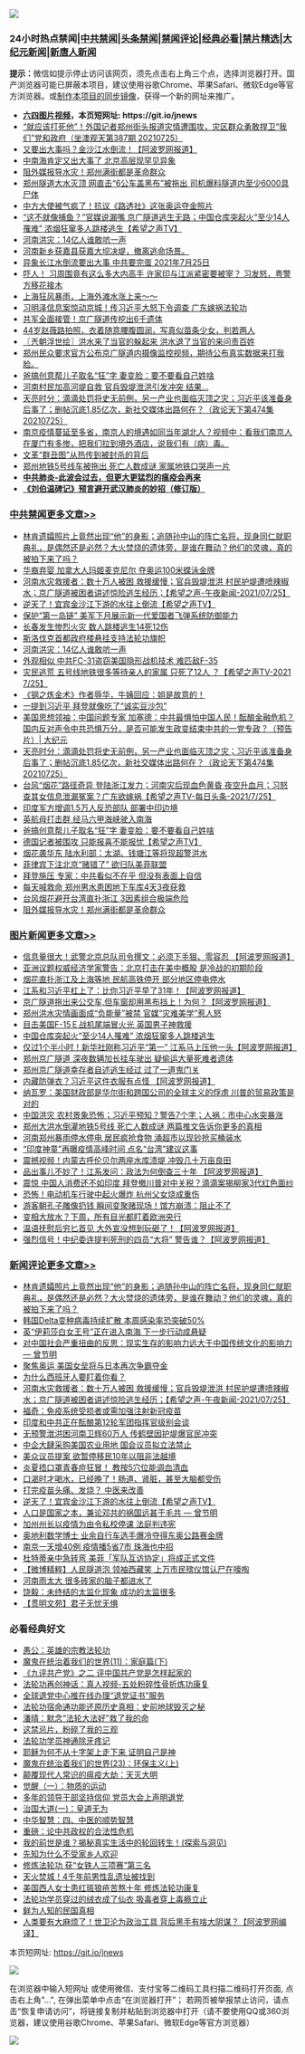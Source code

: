 ![](https://raw.githubusercontent.com/fqnews/bnews/master/64photo/fqnews-qr.jpg)

<div id="tt">
<h3>24小时热点禁闻|<a href="#%E4%B8%AD%E5%85%B1%E7%A6%81%E9%97%BB%E6%9B%B4%E5%A4%9A%E6%96%87%E7%AB%A0">中共禁闻</a>|<a href="#%E5%9B%BE%E7%89%87%E6%96%B0%E9%97%BB%E6%9B%B4%E5%A4%9A%E6%96%87%E7%AB%A0">头条禁闻</a>|<a href="#%E6%96%B0%E9%97%BB%E8%AF%84%E8%AE%BA%E6%9B%B4%E5%A4%9A%E6%96%87%E7%AB%A0">禁闻评论|<a href="#%E5%BF%85%E7%9C%8B%E7%BB%8F%E5%85%B8%E5%A5%BD%E6%96%87">经典必看|<a href="/video.md#%E7%A6%81%E7%89%87%E7%B2%BE%E9%80%89">禁片精选</a>|<a href="https://github.com/fqnews/djy/blob/master/gb/nf1351518.md#1">大纪元新闻</a>|<a href="https://github.com/fqnews/ntdtv/blob/master/gb/prog204.md#1">新唐人新闻</a></h3>
<div><b>提示：</b>微信如提示停止访问该网页，须先点击右上角三个点，选择浏览器打开。国产浏览器可能已屏蔽本项目，建议使用谷歌Chrome、苹果Safari、微软Edge等官方浏览器。或<a href="https://github.com/fqnews/bnews/blob/master/%E5%88%B6%E4%BD%9Cgit%E7%A6%81%E9%97%BB%E9%95%9C%E5%83%8F.md">制作本项目的同步镜像</a>，获得一个新的网址来推广。</div>
<ul>
<li><b><a href="http://d1.bdrive.tk/64.mp4" target="_blank">六四图片视频</a>，本页短网址: https://git.io/jnews</b></li>
<li><a href="/bannedvideo/20210725/1593969.md">“就应该打死他”！外国记者郑州街头报道灾情遭围攻，灾区群众勇敢捍卫“我们”党和政府（坐澳观天第387期 20210725）</a></li>
<li><a href="/cbnews/20210725/1594039.md">又要出大事吗？金沙江水倒流！【阿波罗网报道】</a></li>
<li><a href="/bannedvideo/20210726/1594107.md">中南海肯定又出大事了 北京高层现罕见异象</a></li>
<li><a href="/cbnews/20210725/1594054.md">阻外媒报导水灾！郑州满街都是革命群众</a></li>
<li><a href="/cnnews/20210726/1594139.md">郑州隧道大水灭顶 网直击“6公车盖黑布”被拖出 司机爆料隧道内至少6000具尸体</a></li>
<li><a href="/comments/20210726/1594157.md">中方大使被气疯了！抗议《路透社》这张奥运夺金照片</a></li>
<li><a href="/comments/20210725/1594040.md">“这不就像捕鱼？”官媒说漏嘴 京广隧道逃生无路；中国仓库突起火“至少14人罹难” 浓烟狂窜多人跳楼逃生【希望之声TV】</a></li>
<li><a href="/cbnews/20210726/1594308.md">河南洪灾：14亿人谁敢吭一声</a></li>
<li><a href="/bannedvideo/20210725/1593978.md">河南新乡获嘉县获嘉大坝决堤，撤离逃命场景。</a></li>
<li><a href="/bannedvideo/20210726/1594195.md">异象长江水倒流要出大事 中共要完蛋 2021年7月25日</a></li>
<li><a href="/cnnews/20210726/1594194.md">吓人！ 习周围竟有这么多大内高手 许家印与江派紧密要被宰？ 习发怒，粤警方移花接木</a></li>
<li><a href="/bannedvideo/20210726/1594180.md">上海狂风暴雨，上海外滩水涨上来～～</a></li>
<li><a href="/comments/20210726/1594145.md">习明泽信息案惊动京城！传习近平大怒下令调查 广东嫁祸法轮功</a></li>
<li><a href="/bannedvideo/20210726/1594198.md">共军全面接管！京广隧道传挖出6千遗体</a></li>
<li><a href="/yule/20210726/1594141.md">44岁赵薇路拍照，衣着随意腰腹圆润，写真似苗条少女，判若两人</a></li>
<li><a href="/ssgc/20210726/1594246.md">〖兲朝浮世绘〗洪水来了当官的躲起来 洪水退了当官的来问责百姓</a></li>
<li><a href="/bannedvideo/20210725/1594045.md">郑州民众要求官方公布京广隧道内摄像监控视频，期待公布真实数据来打我脸。</a></li>
<li><a href="/cbnews/20210726/1594183.md">爸搞创意帮儿子取名“狂”字 妻变脸：要不要看自己姓啥</a></li>
<li><a href="/comments/20210726/1594126.md">河南村民加高河堤自救 官兵毁堤泄洪引发冲突 结果…</a></li>
<li><a href="/cbnews/20210726/1594216.md">天亮时分：滴滴处罚将史无前例，另一产业也面临灭顶之灾；习近平该准备身后事了；删帖沉底1.85亿次，新社交媒体出路何在？（政论天下第474集 20210725）</a></li>
<li><a href="/bannedvideo/20210725/1593979.md">南京疫情蔓延至多省，南京人的境遇如同当年湖北人？视频中：看我们南京人在厦门有多惨，把我们拉到境外酒店，说我们有（病）毒。</a></li>
<li><a href="/lishi/20210726/1594215.md">文革“群丑图”从热传到被封杀的背后</a></li>
<li><a href="/cnnews/20210726/1594363.md">郑州地铁5号线车被拖出 死亡人数成谜 家属地铁口哭声一片</a></li>
<li><b><a href="/comments/20200211/1275071.md" target="_blank">中共肺炎-此波会过去，但更大更猛烈的瘟疫会再来</a></b></li>
<li><b><a href="/comments/20200207/1272816.md" target="_blank">《刘伯温碑记》预言避开武汉肺炎的妙招（修订版）</a></b></li>
</ul>
</div>

<div class="catlist">
<h3><a href="/cbnews/" target="_blank">中共禁闻</a><span><a href="/cbnews/" target="_blank" rel="nofollow">更多文章>></a></span></h3>
<ul>
<li><a href="/comments/20210726/1594480.md" target="_blank">林肯遗孀照片上竟然出现“他”的身影；追随孙中山的阵亡名将，现身同仁就职典礼，是偶然还是必然？大火焚烧的遗体旁，是谁在舞动？他们的灵魂，真的被拍下来了吗？</a></li>
<li><a href="/cbnews/20210726/1594450.md" target="_blank">华裔弃婴 加拿大人玛姬麦克尼尔 夺奥运100米蝶泳金牌</a></li>
<li><a href="/comments/20210726/1594422.md" target="_blank">河南水灾救援者：数十万人被困 救援缓慢；官兵毁堤泄洪 村民护堤遭喷辣椒水；京广隧道被困者讲述惊险逃生经历；【希望之声-午夜新闻-2021/07/25】</a></li>
<li><a href="/comments/20210726/1594391.md" target="_blank">逆天了！宜宾金沙江下游的水往上倒流【希望之声TV】</a></li>
<li><a href="/cbnews/20210726/1594385.md" target="_blank">保护“第一岛链” 美军下月展示新一代爱国者飞弹系统防御能力</a></li>
<li><a href="/cbnews/20210726/1594384.md" target="_blank">长春发生惨烈火灾 数人跳楼逃生14死12伤</a></li>
<li><a href="/cbnews/20210726/1593982.md" target="_blank">斯洛伐克首都政府楼悬挂支持法轮功旗帜</a></li>
<li><a href="/cbnews/20210726/1594308.md" target="_blank">河南洪灾：14亿人谁敢吭一声</a></li>
<li><a href="/cbnews/20210726/1594274.md" target="_blank">外观相似 中共FC-31盗窃美国隐形战机技术 难匹敌F-35</a></li>
<li><a href="/comments/20210726/1594256.md" target="_blank">灾民逃荒  五号线地铁很多等待亲人的家属 只死了12人 ？【希望之声TV-2021 7/25】</a></li>
<li><a href="/comments/20210726/1594247.md" target="_blank">《钢之炼金术》作者辱华，牛姨回应：姐是故意的！</a></li>
<li><a href="/cbnews/20210726/1594236.md" target="_blank">一提到习近平 拜登就像吃了“诚实豆沙包”</a></li>
<li><a href="/cbnews/20210726/1594234.md" target="_blank">美国思想领袖：中国问题专家 加塞德：中共最惧怕中国人民！酝酿金融危机？国内反对声令中共恐惧万分，是否可能发生政变结束中共的一党专政？（预告片）| 大纪元</a></li>
<li><a href="/cbnews/20210726/1594216.md" target="_blank">天亮时分：滴滴处罚将史无前例，另一产业也面临灭顶之灾；习近平该准备身后事了；删帖沉底1.85亿次，新社交媒体出路何在？（政论天下第474集 20210725）</a></li>
<li><a href="/comments/20210726/1594204.md" target="_blank">台风“烟花”路径奇异 登陆浙江发力；河南灾后现血色黄昏 夜空升血月；习怒查其女信息泄漏冤案？广东欲嫁祸【希望之声TV-每日头条-2021/7/25】</a></li>
<li><a href="/cbnews/20210726/1594192.md" target="_blank">印度军方增调1.5万人反恐部队 部署中印边境</a></li>
<li><a href="/cbnews/20210726/1594191.md" target="_blank">英航母打击群 经马六甲海峡驶入南海</a></li>
<li><a href="/cbnews/20210726/1594183.md" target="_blank">爸搞创意帮儿子取名“狂”字 妻变脸：要不要看自己姓啥</a></li>
<li><a href="/comments/20210726/1594140.md" target="_blank">德国记者被围攻 只能报喜不能报忧【希望之声TV】</a></li>
<li><a href="/cbnews/20210726/1594125.md" target="_blank">烟花袭华东 陆水利部：太湖、钱塘江等将现超警洪水</a></li>
<li><a href="/cbnews/20210726/1594106.md" target="_blank">菲律宾下注北京“赌错了” 欲归队美菲联盟</a></li>
<li><a href="/cbnews/20210726/1594103.md" target="_blank">拜登施压 专家：中共看似不在乎 但没有表面上自信</a></li>
<li><a href="/cbnews/20210725/1594080.md" target="_blank">每天喊救命 郑州男水患困地下车库4天3夜获救</a></li>
<li><a href="/cbnews/20210725/1594075.md" target="_blank">台风烟花避开台湾直扑浙江 3因素组合极端危险</a></li>
<li><a href="/cbnews/20210725/1594054.md" target="_blank">阻外媒报导水灾！郑州满街都是革命群众</a></li>

</ul>
</div>
<div class="catlist">
<h3><a href="/topimagenews/" target="_blank">图片新闻</a><span><a href="/topimagenews/" target="_blank" rel="nofollow">更多文章>></a></span></h3>
<ul>
<li><a href="/topimagenews/20210726/1594428.md" target="_blank">信息量很大！武警北京总队司令撰文：必须下手狠、零容忍 【阿波罗网报道】</a></li>
<li><a href="/topimagenews/20210726/1594218.md" target="_blank">亚洲议题权威经济学家警告：北京打击在美中概股 是冷战的初期阶段</a></li>
<li><a href="/topimagenews/20210726/1594119.md" target="_blank">烟花直扑浙江及上海等地 民航高铁停开 部分地区停电停水</a></li>
<li><a href="/topimagenews/20210725/1593930.md" target="_blank">江系和习近平杠上了：比你习近平早了31年！【阿波罗网报道】</a></li>
<li><a href="/topimagenews/20210725/1593795.md" target="_blank">京广隧道拖出来公交车,但车窗却用黑布挡上！为何？【阿波罗网报道】</a></li>
<li><a href="/topimagenews/20210725/1593649.md" target="_blank">郑州洪水灾情画面成“负能量”被禁 官媒“灾难美学”惹人怒</a></li>
<li><a href="/topimagenews/20210725/1593644.md" target="_blank">目击美国F-15Ｅ战机尾端冒火光 英国男子神救援</a></li>
<li><a href="/topimagenews/20210725/1593636.md" target="_blank">中国仓库突起火“至少14人罹难” 浓烟狂窜多人跳楼逃生</a></li>
<li><a href="/topimagenews/20210724/1593333.md" target="_blank">仅过1个半小时！新华社刚称习近平“第一” 江系马上压他一头【阿波罗网报道】</a></li>
<li><a href="/topimagenews/20210724/1593332.md" target="_blank">郑州京广隧道 深夜数辆加长挂车驶出 疑偷运大量死难者遗体</a></li>
<li><a href="/topimagenews/20210724/1593284.md" target="_blank">郑州京广隧道幸存者自述逃生经过 过了一道鬼门关</a></li>
<li><a href="/topimagenews/20210723/1592613.md" target="_blank">内藏防弹衣？习近平这件衣服有点怪 【阿波罗网报道】</a></li>
<li><a href="/topimagenews/20210722/1592290.md" target="_blank">纳瓦罗：美国财政部是华尔街和跨国公司的全球主义的俘虏 川普的贸易政策是对的</a></li>
<li><a href="/topimagenews/20210722/1592198.md" target="_blank">中国洪灾 农村景象恐怖；习近平预知？警告7个字；人祸：市中心水突暴涨</a></li>
<li><a href="/topimagenews/20210722/1592091.md" target="_blank">郑州大洪水倒灌地铁5号线 死亡人数成谜 两篇推文告诉你更多的真相</a></li>
<li><a href="/topimagenews/20210722/1591665.md" target="_blank">河南郑州暴雨停水停电 居民疯抢食物 涌超市以现钞抢买桶装水</a></li>
<li><a href="/topimagenews/20210719/1590068.md" target="_blank">“印度神童”再曝疫情高峰时间 点名“台湾”建议这事</a></li>
<li><a href="/topimagenews/20210719/1590055.md" target="_blank">震撼视频！内蒙古呼伦贝尔两座水库溃堤 冲毁几十万亩良田</a></li>
<li><a href="/topimagenews/20210719/1589964.md" target="_blank">品出事儿不妙了！江系发问：政法为何倒查三十年 【阿波罗网报道】</a></li>
<li><a href="/topimagenews/20210719/1589755.md" target="_blank">震惊 中国人消费还不如印度 拜登撤川普对中关税？滴滴案揭柳家3代红色面纱</a></li>
<li><a href="/topimagenews/20210719/1589727.md" target="_blank">恐怖！电动机车行驶中起火爆炸 杭州父女烧成重伤</a></li>
<li><a href="/topimagenews/20210719/1589716.md" target="_blank">游客朝孔子雕像扔钱 瞬间变聚赌现场！馆方崩溃：阻止不了</a></li>
<li><a href="/topimagenews/20210718/1589658.md" target="_blank">变相大放水？下周，所有目光都盯着欧洲央行</a></li>
<li><a href="/topimagenews/20210718/1589531.md" target="_blank">温语抚慰后穷匕首见 大外宣没想到玩砸了！【阿波罗网报道】</a></li>
<li><a href="/topimagenews/20210718/1589472.md" target="_blank">强烈信号！中纪委连提判死刑的四员“大将” 警告谁？【阿波罗网报道】</a></li>

</ul>
</div>
<div class="catlist">
<h3><a href="/comments/" target="_blank">新闻评论</a><span><a href="/comments/" target="_blank" rel="nofollow">更多文章>></a></span></h3>
<ul>
<li><a href="/comments/20210726/1594480.md" target="_blank">林肯遗孀照片上竟然出现“他”的身影；追随孙中山的阵亡名将，现身同仁就职典礼，是偶然还是必然？大火焚烧的遗体旁，是谁在舞动？他们的灵魂，真的被拍下来了吗？</a></li>
<li><a href="/comments/20210726/1594469.md" target="_blank">韩国Delta变种病毒持续扩散 本周感染率恐突破50%</a></li>
<li><a href="/comments/20210726/1594462.md" target="_blank">英“伊莉莎白女王号”正在进入南海 下一步行动成悬疑</a></li>
<li><a href="/comments/20210726/1594434.md" target="_blank">对中国社会严重扭曲的反思：现实生存的影响力远大于中国传统文化的影响力 — 曾节明</a></li>
<li><a href="/comments/20210726/1594436.md" target="_blank">聚焦奥运 美国女垒将与日本再次争霸夺金</a></li>
<li><a href="/comments/20210726/1594435.md" target="_blank">为什么西班牙人要盯着你看？</a></li>
<li><a href="/comments/20210726/1594422.md" target="_blank">河南水灾救援者：数十万人被困 救援缓慢；官兵毁堤泄洪 村民护堤遭喷辣椒水；京广隧道被困者讲述惊险逃生经历；【希望之声-午夜新闻-2021/07/25】</a></li>
<li><a href="/comments/20210726/1594420.md" target="_blank">福奇：免疫系统受损者或需加强注射新冠疫苗</a></li>
<li><a href="/comments/20210726/1594419.md" target="_blank">印度和中共正在酝酿第12轮军团指挥官级别会谈</a></li>
<li><a href="/comments/20210726/1594401.md" target="_blank">无预警泄洪困河南卫辉60万人 传鹤壁因护堤爆官民冲突</a></li>
<li><a href="/comments/20210726/1594400.md" target="_blank">中企大肆采购美国农业用地 国会议员拟立法禁止</a></li>
<li><a href="/comments/20210726/1594398.md" target="_blank">美众议员提案 欲暂停移民10年以阻非法越境</a></li>
<li><a href="/comments/20210726/1594397.md" target="_blank">炎夏捂口罩青春痘狂冒！ 教按5穴位能调血清血</a></li>
<li><a href="/comments/20210726/1594396.md" target="_blank">口渴时才喝水，已经晚了！肠道、肾脏，甚至大脑都受伤</a></li>
<li><a href="/comments/20210726/1594395.md" target="_blank">打完疫苗头痛、发烧？ 中医来改善</a></li>
<li><a href="/comments/20210726/1594391.md" target="_blank">逆天了！宜宾金沙江下游的水往上倒流【希望之声TV】</a></li>
<li><a href="/comments/20210726/1594303.md" target="_blank">人口是国家之本，兼论邓共的祸国远甚于毛共 — 曾节明</a></li>
<li><a href="/comments/20210726/1594341.md" target="_blank">加州州长以疫情为由令私校停课 法庭判违宪</a></li>
<li><a href="/comments/20210726/1594340.md" target="_blank">奥地利数学博士 业余自行车选手爆冷夺得东奥公路赛金牌</a></li>
<li><a href="/comments/20210726/1594326.md" target="_blank">南京一天增40例 疫情播5省7市 珠海也中招</a></li>
<li><a href="/comments/20210726/1594304.md" target="_blank">杜特蒂亲中急转弯 美菲「军队互访协定」将成正式文件</a></li>
<li><a href="/comments/20210726/1594296.md" target="_blank">【微博精粹】人民隧道泡 领袖西藏笑 上万市民殡仪馆认尸在嚎啕</a></li>
<li><a href="/comments/20210726/1594282.md" target="_blank">河南雨太大 很多砖家的脑子都进水了</a></li>
<li><a href="/comments/20210726/1594281.md" target="_blank">饶毅：未终结的太监化现象 成功的太监很多</a></li>
<li><a href="/comments/20210726/1594277.md" target="_blank">【贯明文苑】君子无忧无惧</a></li>

</ul>
</div>

<div class="catlist">
<h3>必看经典好文</h3>
<ul>
<li><a href="/comments/20200313/1292991.md" target="_blank">愚公：英雄的宗教法轮功</a></li>
<li><a href="/topimagenews/20180530/950691.md" target="_blank">魔鬼在统治着我们的世界(11)：家庭篇(下)</a></li>
<li><a href="/bookonline/20131116/201055.md" target="_blank">《九评共产党》之二 评中国共产党是怎样起家的</a></li>
<li><a href="/comments/20190516/1128964.md" target="_blank">法轮功再创神话：真人视频-五处粉碎性骨折炼功康复</a></li>
<li><a href="/cbnews/20200819/1382346.md" target="_blank">全球退党中心推在线办理“退党证书”服务</a></li>
<li><a href="/tculture/20121025/73069.md" target="_blank">法轮功宿命通功能还原历史真相：史前地球毁灭之秘</a></li>
<li><a href="/comments/20210312/1502968.md" target="_blank">潘晴：默念“法轮大法好”救了我的命</a></li>
<li><a href="/yule/20210123/1473216.md" target="_blank">这禁忌片，粉碎了我的三观</a></li>
<li><a href="/health/20170626/780263.md" target="_blank">法轮功学员神通除牙疼记</a></li>
<li><a href="/ccpdope/20190803/1168965.md" target="_blank">耶稣为何不从十字架上走下来 证明自己是神</a></li>
<li><a href="/ssgc/20180904/993719.md" target="_blank">魔鬼在统治着我们的世界(23)：环保主义(上)</a></li>
<li><a href="/comments/20200619/783185.md" target="_blank">颠覆现代人常识的瘟疫大劫：天灭大明</a></li>
<li><a href="/comments/20200810/1377609.md" target="_blank">觉醒（一）：物质的运动</a></li>
<li><a href="/comments/20210307/1500218.md" target="_blank">多年的领导干部坚持信仰 党员大会上声明退党</a></li>
<li><a href="/cbnews/20180307/911097.md" target="_blank">治国大道(一)：皇道无为</a></li>
<li><a href="/comments/20200605/783247.md" target="_blank">中华智慧：四、中医的顺势智慧</a></li>
<li><a href="/comments/20200705/783271.md" target="_blank">重磅：论中共政权的合法性危机</a></li>
<li><a href="/comments/20200715/1359453.md" target="_blank">我的前世是谁？揭秘真实生活中的轮回转生！(探索与洞见)</a></li>
<li><a href="/comments/20200620/1346848.md" target="_blank">先知为什么不受家乡人欢迎</a></li>
<li><a href="/comments/20210328/1514058.md" target="_blank">修炼法轮功 获“女铁人三项赛”第三名</a></li>
<li><a href="/ccpdope/20181219/1049286.md" target="_blank">天火焚城！4千年前男性乱遗址被找到</a></li>
<li><a href="/comments/20190126/1070164.md" target="_blank">美国西人女士患红斑狼疮苦熬十年 修炼法轮功康复</a></li>
<li><a href="/comments/20210317/1506773.md" target="_blank">法轮功学员穿过的绒衣成了仙衣 吸毒者穿上毒瘾立止</a></li>
<li><a href="/comments/20200926/1403589.md" target="_blank">鲜为人知的民国真相</a></li>
<li><a href="/cnnews/20201226/1455352.md" target="_blank">人类要有大麻烦了！世卫沦为政治工具 背后黑手有啥大阴谋？【阿波罗网编译】</a></li>

</ul>
</div>

本页短网址: https://git.io/jnews

![](https://raw.githubusercontent.com/fqnews/bnews/master/64photo/fqnews-qr.jpg)

在浏览器中输入短网址 或使用微信、支付宝等二维码工具扫描二维码打开页面, 点击右上角"...", 在弹出菜单中点击“在浏览器打开”； 若网页被举报禁止访问，请点击“恢复申请访问”，将链接复制并粘贴到浏览器中打开（请不要使用QQ或360浏览器，建议使用谷歌Chrome、苹果Safari、微软Edge等官方浏览器）

![](https://raw.githubusercontent.com/fqnews/bnews/master/64photo/wx.jpg)